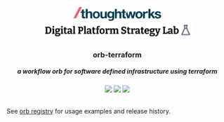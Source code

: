 
<div align="center">
	<p>
		<img alt="Thoughtworks Logo" src="https://raw.githubusercontent.com/ThoughtWorks-DPS/static/master/thoughtworks_flamingo_wave.png?sanitize=true" width=200 />
    <br />
		<img alt="DPS Title" src="https://raw.githubusercontent.com/ThoughtWorks-DPS/static/master/dps_lab_title.png" width=350/>
	</p>
  <h3>orb-terraform</h3>
  <h5>a workflow orb for software defined infrastructure using terraform</h5>
  <a href="https://app.circleci.com/pipelines/github/ThoughtWorks-DPS/orb-terraform"><img src="https://circleci.com/gh/ThoughtWorks-DPS/orb-terraform.svg?style=shield"></a> <a href="https://badges.circleci.com/orbs/twdps/orb-terraform.svg"><img src="https://badges.circleci.com/orbs/twdps/orb-terraform.svg"></a> <a href="https://opensource.org/licenses/MIT"><img src="https://img.shields.io/badge/license-MIT-blue.svg"></a>
</div>
<br />


See [orb registry](https://circleci.com/orbs/registry/orb/twdps/orb-terraform) for usage examples and release history.
